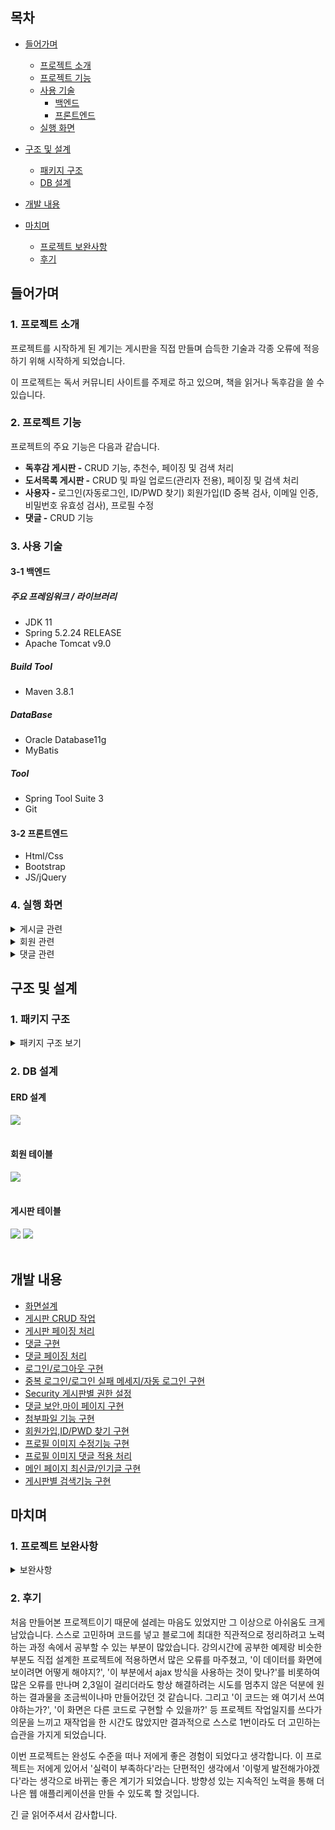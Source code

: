 ## 목차
- [들어가며](#들어가며)
  - [프로젝트 소개](#1-프로젝트-소개)    
  - [프로젝트 기능](#2-프로젝트-기능)    
  - [사용 기술](#3-사용-기술)   
     - [백엔드](#3-1-백엔드)
     - [프론트엔드](#3-2-프론트엔드)
  - [실행 화면](#4-실행-화면)   


- [구조 및 설계](#구조-및-설계)
  - [패키지 구조](#1-패키지-구조)
  - [DB 설계](#2-db-설계)

- [개발 내용](#개발-내용)

- [마치며](#마치며)
  - [프로젝트 보완사항](#1-프로젝트-보완사항)
  - [후기](#2-후기)

## 들어가며
### 1. 프로젝트 소개
프로젝트를 시작하게 된 계기는 게시판을 직접 만들며 습득한 기술과 각종 오류에 적응하기 위해 시작하게 되었습니다.

이 프로젝트는 독서 커뮤니티 사이트를 주제로 하고 있으며, 책을 읽거나 독후감을 쓸 수 있습니다.

### 2. 프로젝트 기능

프로젝트의 주요 기능은 다음과 같습니다.
- **독후감 게시판 -** CRUD 기능, 추천수, 페이징 및 검색 처리
- **도서목록 게시판 -** CRUD 및 파일 업로드(관리자 전용), 페이징 및 검색 처리
- **사용자 -** 로그인(자동로그인, ID/PWD 찾기) 회원가입(ID 중복 검사, 이메일 인증, 비밀번호 유효성 검사), 프로필 수정
- **댓글 -** CRUD 기능

### 3. 사용 기술

#### 3-1 백엔드

##### 주요 프레임워크 / 라이브러리
- JDK 11
- Spring 5.2.24 RELEASE
- Apache Tomcat v9.0

##### Build Tool
- Maven 3.8.1

##### DataBase
- Oracle Database11g
- MyBatis

##### Tool
- Spring Tool Suite 3
- Git

#### 3-2 프론트엔드
- Html/Css
- Bootstrap
- JS/jQuery

### 4. 실행 화면
<details>
  <summary>게시글 관련</summary>
  <div markdown="1">
  <br>
  <b>1. 게시글 전체 목록</b><br><br>
    <img src="https://github.com/yoonclass/PrivateProject/assets/135006470/a4a6ae49-513f-421a-9c69-7c8996ba8047.png">
    전체 목록을 페이징 처리하여 조회할 수 있다.<br><br>
  
  <b>2. 게시글 조회</b><br><br>
    <img src="https://github.com/yoonclass/PrivateProject/assets/135006470/03a96b29-6514-4d59-a364-762505a9d3c1.png">
    로그인과 상관없이 누구나 글은 조회할 수 있다.<br><br>
  
  <b>3. 게시글 등록</b><br>  
    <img src="https://github.com/yoonclass/PrivateProject/assets/135006470/2830a193-c86c-4d4e-bd74-92c51143d967.png">
    로그인 한 사용자만 새로운 글을 작성할 수 있고, 작성 후 목록 화면으로 redirect한다.<br><br>

  <b>4. 게시글 수정</b><br>  
    <img src="https://github.com/yoonclass/PrivateProject/assets/135006470/c9c7c7af-3bc2-468e-acac-47c251ede52e.png">
    <br>본인이 작성한 글만 수정할 수 있으며 관리자 admin은 삭제만 가능하다.
    <br><br>    
    
  <b>6. 게시글 검색 및 페이징</b><br>  
    <img src="https://github.com/yoonclass/PrivateProject/assets/135006470/b3b633d6-544a-4010-a3db-881fe92df8dc.png">
    <br>검색조건을 설정할 수 있다.<br><br>
    <img src="https://github.com/yoonclass/PrivateProject/assets/135006470/a62bfcb1-f8d9-4cb3-8096-03b8e5fe565b.png">
    검색 키워드에 포함된 글을 모두 보여준다.<br>
    페이지 이동, 게시물 조회할 때 검색조건 값이 유지된다.
    <br><br>
  
  <b>7. 게시글 추천</b><br>  
    게시글 추천 기능은 독후감 게시판에 있습니다.<br><br>
    <img src="https://github.com/yoonclass/PrivateProject/assets/135006470/b114d9eb-34bf-466f-b8ba-68bb37d5b74b.png">
    <img src="https://github.com/yoonclass/PrivateProject/assets/135006470/9a1f9652-b388-4525-a198-8b6630348ce2.png">
    게시글 조회화면에서 추천을 할 수 있고 추천된 상태에서 추천취소를 할 수 있다.<br><br><br>
    <img src="https://github.com/yoonclass/PrivateProject/assets/135006470/48889e8f-198d-45e6-94ac-3282bdd49217.png">
    <br><br>
  
  <b>8. 파일 업로드</b><br>  
    파일 업로드 기능은 도서목록 게시판에 있으며 관리자만 작업 가능하다.
    <img src="https://github.com/yoonclass/PrivateProject/assets/135006470/46b90aa8-cf13-4e10-9513-5e3fa7d72788.png">
    <br>도서 등록 화면에서 파일 추가 및 삭제가 가능하다.(관리자 가능)<br>
    <img src="https://github.com/yoonclass/PrivateProject/assets/135006470/46a718ec-511c-4e3e-b871-edc2b790c759.png">
    <br>도서 수정 화면에서 기존 파일 및 새 파일에 대한 추가, 삭제가 가능하다.<br>
    <img src="https://github.com/yoonclass/PrivateProject/assets/135006470/daa77c7e-26ed-4fbe-8035-0d8d9c203944.png">
    <br>도서 조회 화면에서 파일을 다운로드 할 수 있다.(관리자, 회원 가능)
    <br><br>
  </div>
 </details>

<details>
  <summary>회원 관련</summary>   
  <div markdown="1">
  
  <br><b>1. 회원가입</b><br>  
    <img src="https://github.com/yoonclass/PrivateProject/assets/135006470/2634e2ed-6c98-4a3d-a2f1-de95ce306412">
    <br>이용약관, 개인정보 수집에 동의할 경우 회원가입을 진행할 수 있다.<br><br>
    <img src="https://github.com/yoonclass/PrivateProject/assets/135006470/d87e8d59-4c63-4aa4-90d8-dc9dc4480e3c.png">
    <br>ID 중복 확인, 이메일 인증, 비밀번호 유효성 검사를 진행하며 완료 시 회원 정보를 저장하고<br>
    메인 화면으로 리디렉트합니다.
    <br>
    
  <b>2. 로그인</b><br>  
    <img src="https://github.com/yoonclass/PrivateProject/assets/135006470/04b5c153-6e47-44ac-b8a8-c2c2269ebae1.png">
    <br>자동 로그인 클릭 시 7일 동안 로그인이 유지됩니다.<br><br>
    <img src="https://github.com/yoonclass/PrivateProject/assets/135006470/2552977e-a3fc-4cff-83b1-7d0797efdad6.png">
    <br>로그인 실패 시 빨간 글씨로 안내 문구가 출력됩니다.<br>
    로그인 실패 여부와 상관없이 아이디 찾기 및 비밀번호 재발급 화면으로 이동할 수 있습니다.<br><br>
    <img src="https://github.com/yoonclass/PrivateProject/assets/135006470/c054435c-8843-48e1-a5aa-7e3b20d361fb.png">
    로그인에 성공하면 로그인 직전에 봤던 페이지로 이동하며 회원가입일 경우 접근이 거부됩니다.
    <br><br>
    
  <b>3. ID/PWD 찾기</b><br>
    <img src="https://github.com/yoonclass/PrivateProject/assets/135006470/342792c8-9302-40be-bcdc-d7b1a532f268.png">
    회원가입 시 입력한 이메일로 아이디 및 임시 비밀번호 발급이 가능합니다.
    <br>

  <b>4. 프로필 수정</b><br><br>
    <img src="https://github.com/yoonclass/PrivateProject/assets/135006470/a464b05a-b8f0-47d2-be2c-571c1b3cced7">
    <br>이미지 버튼을 눌러 프로필 이미지를 설정할 수 있고 현재 비밀번호 일치 여부를 확인하여<br>
    새 비밀번호 변경이 가능합니다.
    <br><br>
  </div>
</details>

<details>
  <summary>댓글 관련</summary>   
  <div markdown="1">
  <b>1. 댓글 작성</b><br><br>   
  <br>미로그인 사용자 화면<br>   
  <img src="https://github.com/yoonclass/PrivateProject/assets/135006470/d836e13d-6df6-4e73-b209-0b8a060c44b9">
  <br>댓글은 로그인한 사용자만 달 수 있다.<br><br>

  <b>2. 댓글 수정/삭제</b><br><br>
  <img src="https://github.com/yoonclass/PrivateProject/assets/135006470/0286406a-1d86-4537-b51a-b61ebf145e96">
  <br>사용자는 자신이 작성한 댓글만 수정/삭제할 수 있다.<br><br>
  <img src="https://github.com/yoonclass/PrivateProject/assets/135006470/397f6528-5253-4484-a162-49d9307badee">
  <br>관리자는 다른 사용자의 댓글 삭제가 가능하지만 수정은 할 수 없다.<br><br>
  </div>
</details>

## 구조 및 설계   
   
### 1. 패키지 구조
   
<details>
  <summary>패키지 구조 보기</summary>  
  <br>
  src  
  ├─main
  │  ├─java
  │  │  └─com
  │  │      └─jafa
  │  │          ├─book_list
  │  │          │  ├─controller
  │  │          │  │      BookController.java
  │  │          │  │      FileUploadController.java
  │  │          │  │      
  │  │          │  ├─domain
  │  │          │  │      BookAttachVO.java
  │  │          │  │      BookVO.java
  │  │          │  │      
  │  │          │  ├─repository
  │  │          │  │      BookAttachRepository.java
  │  │          │  │      BookRepository.java
  │  │          │  │      
  │  │          │  └─service
  │  │          │          BookService.java
  │  │          │          BookServiceImpl.java
  │  │          │          
  │  │          ├─book_report
  │  │          │  ├─controller
  │  │          │  │      ReplyController.java
  │  │          │  │      ReportController.java
  │  │          │  │      
  │  │          │  ├─domain
  │  │          │  │      LikeDTO.java
  │  │          │  │      ReplyPageDTO.java
  │  │          │  │      ReplyVO.java
  │  │          │  │      ReportVO.java
  │  │          │  │      
  │  │          │  ├─repository
  │  │          │  │      ReplyRepository.java
  │  │          │  │      ReportLikeRepository.java
  │  │          │  │      ReportRepository.java
  │  │          │  │      
  │  │          │  └─service
  │  │          │          ReplyService.java
  │  │          │          ReplyServiceImpl.java
  │  │          │          ReportService.java
  │  │          │          ReportServiceImpl.java
  │  │          │          
  │  │          ├─category
  │  │          │  ├─controller
  │  │          │  │      CategoryController.java
  │  │          │  │      
  │  │          │  ├─domain
  │  │          │  │      BoardCategory.java
  │  │          │  │      
  │  │          │  ├─repository
  │  │          │  │      BoardCategoryRepository.java
  │  │          │  │      
  │  │          │  └─service
  │  │          │          BoardCategoryService.java
  │  │          │          BoardCategoryServiceImpl.java
  │  │          │          
  │  │          ├─common
  │  │          │      Criteria.java
  │  │          │      HomeController.java
  │  │          │      Pagination.java
  │  │          │      
  │  │          ├─config
  │  │          │      RootConfig.java
  │  │          │      SecurityConfig.java
  │  │          │      SecurityInitializer.java
  │  │          │      ServletConfig.java
  │  │          │      WebConfig.java
  │  │          │      
  │  │          ├─error
  │  │          │      CommonExceptionAdvice.java
  │  │          │      InvalidPasswordException.java
  │  │          │      NotFoundMemberException.java
  │  │          │      PasswordMisMatchException.java
  │  │          │      
  │  │          ├─member
  │  │          │  ├─controller
  │  │          │  │      MemberController.java
  │  │          │  │      ProfileUploadController.java
  │  │          │  │      
  │  │          │  ├─domain
  │  │          │  │      AuthVO.java
  │  │          │  │      MemberAttachVO.java
  │  │          │  │      MemberVO.java
  │  │          │  │      
  │  │          │  ├─repository
  │  │          │  │      AuthRepository.java
  │  │          │  │      MemberRepository.java
  │  │          │  │      
  │  │          │  └─service
  │  │          │          MailSendService.java
  │  │          │          MemberService.java
  │  │          │          MemberServiceImpl.java
  │  │          │          
  │  │          ├─security
  │  │          │      CustomAuthenticationFailureHandler.java
  │  │          │      CustomAuthenticationSuccessHandler.java
  │  │          │      CustomUser.java
  │  │          │      CustomUserDetailService.java
  │  │          │      
  │  │          └─task
  │  │                  FileCheckTask.java
  │  │                  
  │  ├─resources
  │  │  │  log4jdbc.log4j2.properties
  │  │  │  
  │  │  ├─database
  │  │  │      db.properties
  │  │  │      
  │  │  ├─mappers
  │  │  │  │  BoardCategoryMapper.xml
  │  │  │  │  TestMapper.xml
  │  │  │  │  
  │  │  │  ├─book
  │  │  │  │      BookAttachMapper.xml
  │  │  │  │      BookMapper.xml
  │  │  │  │      
  │  │  │  ├─member
  │  │  │  │      AuthMapper.xml
  │  │  │  │      MemberMapper.xml
  │  │  │  │      
  │  │  │  └─report
  │  │  │          ReplyMapper.xml
  │  │  │          ReportLikeMapper.xml
  │  │  │          ReportMapper.xml
  │  │  │          
  │  │  └─message
  │  │          label.properties
  │  │          
  │  └─webapp
  │      ├─resources
  │      │  ├─images
  │      │  │      attach.png
  │      │  │      google.png
  │      │  │      profile.jpg
  │      │  │      
  │      │  └─js
  │      │          get.js
  │      │          modify.js
  │      │          register.js
  │      │          reply.js
  │      │          replyService.js
  │      │          
  │      └─WEB-INF
  │          ├─tags
  │          │      formatDateTime.tag
  │          │      
  │          └─views
  │              │  accessError.jsp
  │              │  home.jsp
  │              │  
  │              ├─book_list
  │              │      get.jsp
  │              │      list.jsp
  │              │      modify.jsp
  │              │      register.jsp
  │              │      
  │              ├─book_report
  │              │      get.jsp
  │              │      list.jsp
  │              │      modify.jsp
  │              │      register.jsp
  │              │      
  │              ├─includes
  │              │      footer.jsp
  │              │      header.jsp
  │              │      
  │              └─member
  │                      findMemberInfo.jsp
  │                      join.jsp
  │                      login.jsp
  │                      myPage.jsp
  │                      step1.jsp
  │                      
  └─test
      └─java
          └─com
              └─jafa
                  ├─book_list
                  │  ├─controller
                  │  │      BookControllerTest.java
                  │  │      
                  │  ├─repository
                  │  │      BookAttachRepositoryTest.java
                  │  │      BookData.java
                  │  │      BookRepositoryTest.java
                  │  │      
                  │  └─service
                  │          BookServiceImplTest.java
                  │          
                  ├─book_report
                  │  │  AppTest.java
                  │  │  
                  │  ├─controller
                  │  │      ReplyControllerTest.java
                  │  │      ReportControllerTest.java
                  │  │      
                  │  ├─repository
                  │  │      ReplyRepositoryTest.java
                  │  │      ReportData.java
                  │  │      ReportRepositoryTest.java
                  │  │      
                  │  └─service
                  │          ReplyServiceImplTest.java
                  │          ReportServiceImplTest.java
                  │          
                  └─member
                      ├─repository
                      │      MemberRepositoryTest.java
                      │      
                      └─service
                              MemberServiceImplTest.java
</details>

  ### 2. DB 설계
  #### ERD 설계
  <img src="https://github.com/yoonclass/PrivateProject/assets/135006470/195b23f8-460e-42f7-ab88-73a81b6603ab">
  <br><br>
  
  #### 회원 테이블
  <img src="https://github.com/yoonclass/PrivateProject/assets/135006470/ffee8c01-2adb-463f-a290-600eabe3a3c3">
  <br><br>
  
  #### 게시판 테이블
  <img src="https://github.com/yoonclass/PrivateProject/assets/135006470/12351eaf-4c35-4b6c-9c2e-9e6979ec52dc">
  <img src="https://github.com/yoonclass/PrivateProject/assets/135006470/d8d62062-abf0-4a7d-be04-ad83ea620bb6">
  <br><br>

  ## 개발 내용
  - <a href="https://yoon-class.tistory.com/107">화면설계</a>
  - <a href="https://yoon-class.tistory.com/123">게시판 CRUD 작업</a>
  - <a href="https://yoon-class.tistory.com/135">게시판 페이징 처리</a>
  - <a href="https://yoon-class.tistory.com/138">댓글 구현</a>
  - <a href="https://yoon-class.tistory.com/139">댓글 페이징 처리</a>
  - <a href="https://yoon-class.tistory.com/147">로그인/로그아웃 구현</a>
  - <a href="https://yoon-class.tistory.com/153">중복 로그인/로그인 실패 메세지/자동 로그인 구현</a>
  - <a href="https://yoon-class.tistory.com/157">Security 게시판별 권한 설정</a>
  - <a href="https://yoon-class.tistory.com/161">댓글 보안,마이 페이지 구현</a>
  - <a href="https://yoon-class.tistory.com/168">첨부파일 기능 구현</a>
  - <a href="https://yoon-class.tistory.com/172">회원가입,ID/PWD 찾기 구현</a>
  - <a href="https://yoon-class.tistory.com/181">프로필 이미지 수정기능 구현</a>
  - <a href="https://yoon-class.tistory.com/182">프로필 이미지 댓글 적용 처리</a>
  - <a href="https://yoon-class.tistory.com/184">메인 페이지 최신글/인기글 구현</a>
  - <a href="https://yoon-class.tistory.com/187">게시판별 검색기능 구현</a>

  ## 마치며   
  ### 1. 프로젝트 보완사항   

  <details>
  <summary>보완사항</summary>
    - 헤더에서 카테고리별 검색 기능 추가
    - 방명록 게시판 추가
    - 게시물 조회화면 날짜 표현형식 수정
  </details>    
   
  ### 2. 후기   

  처음 만들어본 프로젝트이기 때문에 설레는 마음도 있었지만 그 이상으로 아쉬움도 크게 남았습니다.
  스스로 고민하며 코드를 넣고 블로그에 최대한 직관적으로 정리하려고 노력하는 과정 속에서 공부할 수 있는 부분이 많았습니다.
  강의시간에 공부한 예제랑 비슷한 부분도 직접 설계한 프로젝트에 적용하면서 많은 오류를 마주쳤고,
  '이 데이터를 화면에 보이려면 어떻게 해야지?', '이 부분에서 ajax 방식을 사용하는 것이 맞나?'를
  비롯하여 많은 오류를 만나며 2,3일이 걸리더라도 항상 해결하려는 시도를 멈추지 않은 덕분에 원하는 결과물을 조금씩이나마 만들어갔던 것 같습니다.
  그리고 '이 코드는 왜 여기서 쓰여야하는가?', '이 화면은 다른 코드로 구현할 수 있을까?' 등
  프로젝트 작업일지를 쓰다가 의문을 느끼고 재작업을 한 시간도 많았지만 결과적으로 스스로 1번이라도 더 고민하는 습관을 가지게 되었습니다.

  이번 프로젝트는 완성도 수준을 떠나 저에게 좋은 경험이 되었다고 생각합니다.
  이 프로젝트는 저에게 있어서 '실력이 부족하다'라는 단편적인 생각에서 '이렇게 발전해가야겠다'라는 생각으로 바뀌는 좋은 계기가 되었습니다.
  방향성 있는 지속적인 노력을 통해 더 나은 웹 애플리케이션을 만들 수 있도록 할 것입니다.

  긴 글 읽어주셔서 감사합니다.
